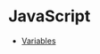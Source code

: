 # JavaScript

* [Variables](https://github.com/Hyuk/JavaScript-Basic/blob/master/javascript-variables.md)